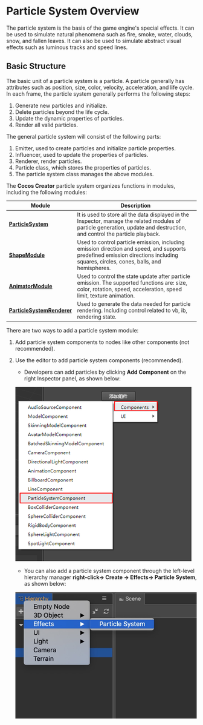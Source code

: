 # Particle System Overview
The particle system is the basis of the game engine's special effects. It can be used to simulate natural phenomena such as fire, smoke, water, clouds, snow, and fallen leaves. It can also be used to simulate abstract visual effects such as luminous tracks and speed lines.

## Basic Structure
The basic unit of a particle system is a particle. A particle generally has attributes such as position, size, color, velocity, acceleration, and life cycle. In each frame, the particle system generally performs the following steps:

1. Generate new particles and initialize.
2. Delete particles beyond the life cycle.
3. Update the dynamic properties of particles.
4. Render all valid particles.

The general particle system will consist of the following parts:

1. Emitter, used to create particles and initialize particle properties.
2. Influencer, used to update the properties of particles.
3. Renderer, render particles.
4. Particle class, which stores the properties of particles.
5. The particle system class manages the above modules.

The __Cocos Creator__ particle system organizes functions in modules, including the following modules:

Module | Description
---|---
[**ParticleSystem**](main-module.md) | It is used to store all the data displayed in the Inspector, manage the related modules of particle generation, update and destruction, and control the particle playback.
[**ShapeModule**](emitter.md) | Used to control particle emission, including emission direction and speed, and supports predefined emission directions including squares, circles, cones, balls, and hemispheres.
[**AnimatorModule**](module.md) |  Used to control the state update after particle emission. The supported functions are: size, color, rotation, speed, acceleration, speed limit, texture animation.
[**ParticleSystemRenderer**](renderer.md) |  Used to generate the data needed for particle rendering. Including control related to vb, ib, rendering state.

There are two ways to add a particle system module:

1. Add particle system components to nodes like other components (not recommended).
2. Use the editor to add particle system components (recommended).
   - Developers can add particles by clicking __Add Component__ on the right Inspector panel, as shown below:

   ![](particle-system/new_ParticleSystemComponent.png)

   - You can also add a particle system component through the left-level hierarchy manager __right-click-> Create -> Effects-> Particle System__, as shown below:

   ![](particle-system/new_ParticleSystemComponent_node.png)
